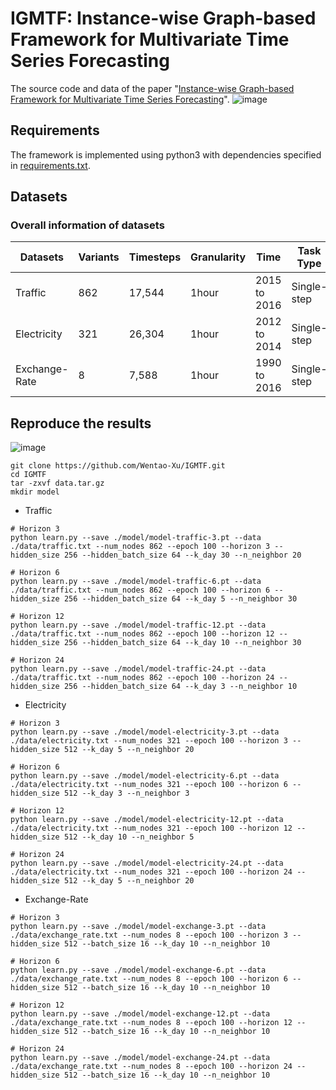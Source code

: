 # IGMTF: Instance-wise Graph-based Framework for Multivariate Time Series Forecasting
The source code and data of the paper "[Instance-wise Graph-based Framework for Multivariate Time Series Forecasting](https://arxiv.org/abs/2109.06489)". 
![image](https://user-images.githubusercontent.com/25242325/139006981-fcded966-daf1-4697-955e-a1b4fdf4e08a.png)

## Requirements
The framework is implemented using python3 with dependencies specified in [requirements.txt](https://github.com/Wentao-Xu/IGMTF/blob/main/requirements.txt).

## Datasets
### Overall information of datasets

| Datasets      | Variants | Timesteps | Granularity | Time | Task Type   |
| ------------- | -------- | --------- | ----------- | ---------- | ----------- |
| Traffic       | 862      | 17,544    | 1hour       |2015 to 2016| Single-step |
| Electricity   | 321      | 26,304    | 1hour       |2012 to 2014| Single-step |
| Exchange-Rate | 8        | 7,588     | 1hour       |1990 to 2016| Single-step |

## Reproduce the results
![image](https://user-images.githubusercontent.com/25242325/139007069-798c714c-ba8f-48c7-8838-6b15512bc602.png)

```
git clone https://github.com/Wentao-Xu/IGMTF.git
cd IGMTF
tar -zxvf data.tar.gz
mkdir model
```


* Traffic 

```
# Horizon 3
python learn.py --save ./model/model-traffic-3.pt --data ./data/traffic.txt --num_nodes 862 --epoch 100 --horizon 3 --hidden_size 256 --hidden_batch_size 64 --k_day 30 --n_neighbor 20

# Horizon 6
python learn.py --save ./model/model-traffic-6.pt --data ./data/traffic.txt --num_nodes 862 --epoch 100 --horizon 6 --hidden_size 256 --hidden_batch_size 64 --k_day 5 --n_neighbor 30

# Horizon 12
python learn.py --save ./model/model-traffic-12.pt --data ./data/traffic.txt --num_nodes 862 --epoch 100 --horizon 12 --hidden_size 256 --hidden_batch_size 64 --k_day 10 --n_neighbor 30

# Horizon 24
python learn.py --save ./model/model-traffic-24.pt --data ./data/traffic.txt --num_nodes 862 --epoch 100 --horizon 24 --hidden_size 256 --hidden_batch_size 64 --k_day 3 --n_neighbor 10
```

* Electricity

```
# Horizon 3
python learn.py --save ./model/model-electricity-3.pt --data ./data/electricity.txt --num_nodes 321 --epoch 100 --horizon 3 --hidden_size 512 --k_day 5 --n_neighbor 20

# Horizon 6
python learn.py --save ./model/model-electricity-6.pt --data ./data/electricity.txt --num_nodes 321 --epoch 100 --horizon 6 --hidden_size 512 --k_day 3 --n_neighbor 3

# Horizon 12
python learn.py --save ./model/model-electricity-12.pt --data ./data/electricity.txt --num_nodes 321 --epoch 100 --horizon 12 --hidden_size 512 --k_day 10 --n_neighbor 5

# Horizon 24
python learn.py --save ./model/model-electricity-24.pt --data ./data/electricity.txt --num_nodes 321 --epoch 100 --horizon 24 --hidden_size 512 --k_day 5 --n_neighbor 20
```

* Exchange-Rate

```
# Horizon 3
python learn.py --save ./model/model-exchange-3.pt --data ./data/exchange_rate.txt --num_nodes 8 --epoch 100 --horizon 3 --hidden_size 512 --batch_size 16 --k_day 10 --n_neighbor 10

# Horizon 6
python learn.py --save ./model/model-exchange-6.pt --data ./data/exchange_rate.txt --num_nodes 8 --epoch 100 --horizon 6 --hidden_size 512 --batch_size 16 --k_day 10 --n_neighbor 10

# Horizon 12
python learn.py --save ./model/model-exchange-12.pt --data ./data/exchange_rate.txt --num_nodes 8 --epoch 100 --horizon 12 --hidden_size 512 --batch_size 16 --k_day 10 --n_neighbor 10

# Horizon 24
python learn.py --save ./model/model-exchange-24.pt --data ./data/exchange_rate.txt --num_nodes 8 --epoch 100 --horizon 24 --hidden_size 512 --batch_size 16 --k_day 10 --n_neighbor 10
```
